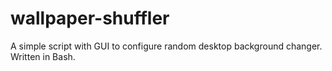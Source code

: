 wallpaper-shuffler
==================

A simple script with GUI to configure random desktop background changer. Written in Bash.
